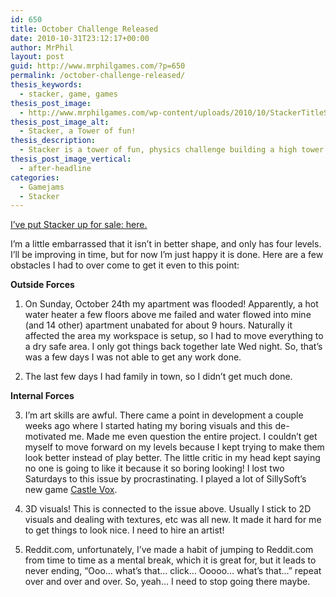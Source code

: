 ```yaml
---
id: 650
title: October Challenge Released
date: 2010-10-31T23:12:17+00:00
author: MrPhil
layout: post
guid: http://www.mrphilgames.com/?p=650
permalink: /october-challenge-released/
thesis_keywords:
  - stacker, game, games
thesis_post_image:
  - http://www.mrphilgames.com/wp-content/uploads/2010/10/StackerTitleSS.png
thesis_post_image_alt:
  - Stacker, a Tower of fun!
thesis_description:
  - Stacker is a tower of fun, physics challenge building a high tower of fun yellow blocks.
thesis_post_image_vertical:
  - after-headline
categories:
  - Gamejams
  - Stacker
---
```

[I&#8217;ve put Stacker up for sale: here.](http://www.mrphilgames.com/games/stacker/)

I&#8217;m a little embarrassed that it isn&#8217;t in better shape, and only has four levels. I&#8217;ll be improving in time, but for now I&#8217;m just happy it is done. Here are a few obstacles I had to over come to get it even to this point:

**Outside Forces**
  
1. On Sunday, October 24th my apartment was flooded! Apparently, a hot water heater a few floors above me failed and water flowed into mine (and 14 other) apartment unabated for about 9 hours. Naturally it affected the area my workspace is setup, so I had to move everything to a dry safe area. I only got things back together late Wed night. So, that&#8217;s was a few days I was not able to get any work done.

2. The last few days I had family in town, so I didn&#8217;t get much done.

**Internal Forces**
  
3. I&#8217;m art skills are awful. There came a point in development a couple weeks ago where I started hating my boring visuals and this de-motivated me. Made me even question the entire project. I couldn&#8217;t get myself to move forward on my levels because I kept trying to make them look better instead of play better. The little critic in my head kept saying no one is going to like it because it so boring looking! I lost two Saturdays to this issue by procrastinating. I played a lot of SillySoft&#8217;s new game [Castle Vox](http://sillysoft.net/vox/).

4. 3D visuals! This is connected to the issue above. Usually I stick to 2D visuals and dealing with textures, etc was all new. It made it hard for me to get things to look nice. I need to hire an artist!

5. Reddit.com, unfortunately, I&#8217;ve made a habit of jumping to Reddit.com from time to time as a mental break, which it is great for, but it leads to never ending, &#8220;Ooo&#8230; what&#8217;s that&#8230; click&#8230; Ooooo&#8230; what&#8217;s that&#8230;&#8221; repeat over and over and over. So, yeah&#8230; I need to stop going there maybe.